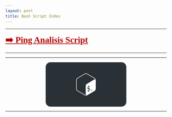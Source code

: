 ```yaml
---
layout: post
title: Bash Script Index 
---
```

*****
 <a href="/projects/redes/pingAnalysis" style="
    font-size: 27px;
    font-weight: 600;
    font-family: serif;
	color: #b20400;
"> ➡️ Ping Analisis Script </a>

*****

*****
<img src="/images/bash.jpg" alt="BashLogoImage" title="bash" width="50%" style="
    display: block;
    margin-left: auto;
    margin-right: auto;
    margin-top: inherit;
    border-radius: 15px;
">

*****
